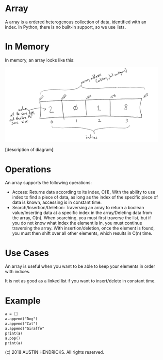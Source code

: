 # Array

A array is a ordered heterogenous collection of data, identified with an index. In Python, there is no built-in support, so we use lists.

# In Memory

In memory, an array looks like this:

![Image of an array in memory](images/array_memory.png)

\[description of diagram\]

# Operations

An array supports the following operations:

* Access: Returns data according to its index, O(1), With the ability to use index to find a piece of data, as long as the index of the specific piece of data is known, accessing is in constant time.
* Search/Insertion/Deletion: Traversing an array to return a boolean value/Inserting data at a specific index in the array/Deleting data from the array, O(n), When searching, you must first traverse the list, but if you do not know what index the element is in, you must continue traversing the array. With insertion/deletion, once the element is found, you must then shift over all other elements, which results in O(n) time.

# Use Cases

An array is useful when you want to be able to keep your elements in order with indices.

It is not as good as a linked list if you want to insert/delete in constant time.

# Example

```
a = []
a.append("Dog")
a.append("Cat")
a.append("Giraffe"
print(a)
a.pop()
print(a)
```

(c) 2018 AUSTIN HENDRICKS. All rights reserved.
